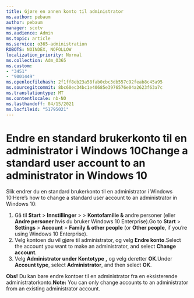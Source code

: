 ```yaml
---
title: Gjøre en annen konto til administrator
ms.author: pebaum
author: pebaum
manager: scotv
ms.audience: Admin
ms.topic: article
ms.service: o365-administration
ROBOTS: NOINDEX, NOFOLLOW
localization_priority: Normal
ms.collection: Adm_O365
ms.custom:
- "3451"
- "9001449"
ms.openlocfilehash: 2f1ff8eb23a58fab0cbc3db557c92feab8c45a95
ms.sourcegitcommit: 8bc60ec34bc1e40685e3976576e04a2623f63a7c
ms.translationtype: MT
ms.contentlocale: nb-NO
ms.lasthandoff: 04/15/2021
ms.locfileid: "51795021"
---
```

# <a name="change-a-standard-user-account-to-an-administrator-in-windows-10"></a><span data-ttu-id="93961-102">Endre en standard brukerkonto til en administrator i Windows 10</span><span class="sxs-lookup"><span data-stu-id="93961-102">Change a standard user account to an administrator in Windows 10</span></span>

<span data-ttu-id="93961-103">Slik endrer du en standard brukerkonto til en administrator i Windows 10:</span><span class="sxs-lookup"><span data-stu-id="93961-103">Here’s how to change a standard user account to an administrator in Windows 10:</span></span>

1. <span data-ttu-id="93961-104">Gå til **Start**  >  **Innstillinger**  >    >  **Kontofamilie &** andre personer (eller **Andre personer** hvis du bruker Windows 10 Enterprise).</span><span class="sxs-lookup"><span data-stu-id="93961-104">Go to **Start** > **Settings** > **Account** > **Family & other people** (or **Other people**, if you’re using Windows 10 Enterprise).</span></span>
2. <span data-ttu-id="93961-105">Velg kontoen du vil gjøre til administrator, og velg **Endre konto**.</span><span class="sxs-lookup"><span data-stu-id="93961-105">Select the account you want to make an administrator, and select **Change account**.</span></span>
3. <span data-ttu-id="93961-106">Velg **Administrator under Kontotype** **,** og velg deretter **OK**.</span><span class="sxs-lookup"><span data-stu-id="93961-106">Under **Account type**, select **Administrator**, and then select **OK**.</span></span>

<span data-ttu-id="93961-107">**Obs!** Du kan bare endre kontoer til en administrator fra en eksisterende administratorkonto.</span><span class="sxs-lookup"><span data-stu-id="93961-107">**Note:** You can only change accounts to an administrator from an existing administrator account.</span></span>